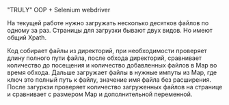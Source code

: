 "TRULY" OOP + Selenium webdriver
<br> 

На текущей работе нужно загружать несколько десятков файлов по одному за раз.
Страницы для загрузки бывают двух видов. Но имеют общий Xpath.
<br>

Код собирает файлы из директорий, при необходимости проверяет длину полного пути файла,
после обхода директорий, сравнивает количество до посещения и 
количество добавленных файлов в Map во время обхода.
Дальше загружает файлы в нужные импуты из Map,
где ключ это полный путь к файлу, значение имя файла без расширения.
<br>
После загуркзи проверяет количество загруженных файлов на странице и сравнивает с размером Map и дополнительной переменной.
